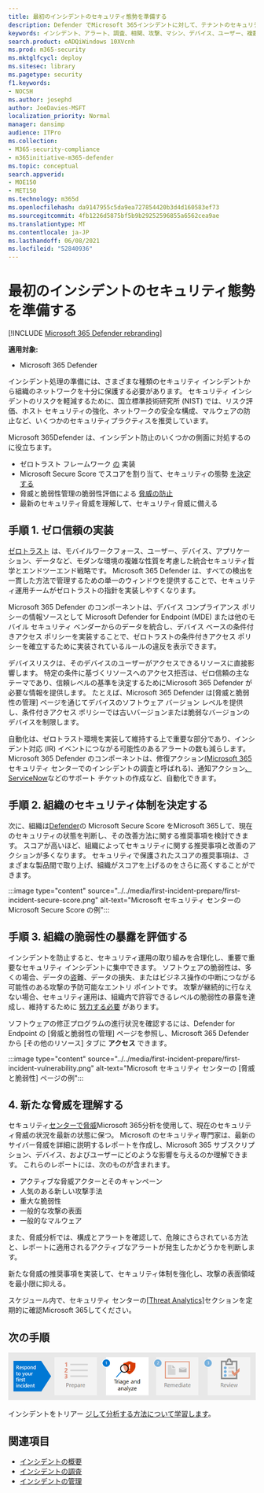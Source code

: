 ```yaml
---
title: 最初のインシデントのセキュリティ態勢を準備する
description: Defender でMicrosoft 365インシデントに対して、テナントのセキュリティ態勢をMicrosoft 365します。
keywords: インシデント、アラート、調査、相関、攻撃、マシン、デバイス、ユーザー、複数の ID、ID、メールボックス、メール、365、Microsoft、M365
search.product: eADQiWindows 10XVcnh
ms.prod: m365-security
ms.mktglfcycl: deploy
ms.sitesec: library
ms.pagetype: security
f1.keywords:
- NOCSH
ms.author: josephd
author: JoeDavies-MSFT
localization_priority: Normal
manager: dansimp
audience: ITPro
ms.collection:
- M365-security-compliance
- m365initiative-m365-defender
ms.topic: conceptual
search.appverid:
- MOE150
- MET150
ms.technology: m365d
ms.openlocfilehash: da9147955c5da9ea727854420b3d4d160583ef73
ms.sourcegitcommit: 4fb1226d5875bf5b9b29252596855a6562cea9ae
ms.translationtype: MT
ms.contentlocale: ja-JP
ms.lasthandoff: 06/08/2021
ms.locfileid: "52840936"
---
```

# <a name="prepare-your-security-posture-for-your-first-incident"></a>最初のインシデントのセキュリティ態勢を準備する

[!INCLUDE [Microsoft 365 Defender rebranding](../includes/microsoft-defender.md)]

**適用対象:**
- Microsoft 365 Defender

インシデント処理の準備には、さまざまな種類のセキュリティ インシデントから組織のネットワークを十分に保護する必要があります。 セキュリティ インシデントのリスクを軽減するために、国立標準技術研究所 (NIST) では、リスク評価、ホスト セキュリティの強化、ネットワークの安全な構成、マルウェアの防止など、いくつかのセキュリティプラクティスを推奨しています。 

Microsoft 365Defender は、インシデント防止のいくつかの側面に対処するのに役立ちます。 

- ゼロトラスト フレームワーク [の](/security/zero-trust/) 実装
- Microsoft Secure Score でスコアを割り当て、セキュリティの態勢 [を決定する](microsoft-secure-score.md)
- 脅威と脆弱性管理の脆弱性評価による [脅威の防止](../defender-endpoint/next-gen-threat-and-vuln-mgt.md)
- 最新のセキュリティ脅威を理解して、セキュリティ脅威に備える

## <a name="step-1-implement-zero-trust"></a>手順 1. ゼロ信頼の実装

[ゼロトラスト](/security/zero-trust/) は、モバイルワークフォース、ユーザー、デバイス、アプリケーション、データなど、モダンな環境の複雑な性質を考慮した統合セキュリティ哲学とエンドツーエンド戦略です。 Microsoft 365 Defender は、すべての検出を一貫した方法で管理するための単一のウィンドウを提供することで、セキュリティ運用チームがゼロトラストの指針を実装[](/security/zero-trust/#guiding-principles-of-zero-trust)しやすくなります。 

Microsoft 365 Defender のコンポーネントは、デバイス コンプライアンス ポリシーの情報ソースとして Microsoft Defender for Endpoint (MDE) または他のモバイル セキュリティ ベンダーからのデータを統合し、デバイス ベースの条件付きアクセス ポリシーを実装することで、ゼロトラストの条件付きアクセス ポリシーを確立するために実装されているルールの違反を表示できます。 

デバイスリスクは、そのデバイスのユーザーがアクセスできるリソースに直接影響します。 特定の条件に基づくリソースへのアクセス拒否は、ゼロ信頼の主なテーマであり、信頼レベルの基準を決定するためにMicrosoft 365 Defender が必要な情報を提供します。 たとえば、Microsoft 365 Defender は[脅威と脆弱性の管理] ページを通じてデバイスのソフトウェア バージョン レベルを提供し、条件付きアクセス ポリシーでは古いバージョンまたは脆弱なバージョンのデバイスを制限します。

自動化は、ゼロトラスト環境を実装して維持する上で重要な部分であり、インシデント対応 (IR) イベントにつながる可能性のあるアラートの数も減らします。 Microsoft 365 Defender のコンポーネントは、修復アクション[(Microsoft 365](m365d-autoir.md)セキュリティ センターでのインシデントの調査と呼ばれる)、通知アクション[、ServiceNow](https://microsoft.service-now.com/sp/)などのサポート チケットの作成など、自動化できます。

## <a name="step-2-determine-your-organizations-security-posture"></a>手順 2. 組織のセキュリティ体制を決定する

次に、組織は[Defender](microsoft-secure-score.md)の Microsoft Secure Score をMicrosoft 365して、現在のセキュリティの状態を判断し、その改善方法に関する推奨事項を検討できます。 スコアが高いほど、組織によってセキュリティに関する推奨事項と改善のアクションが多くなります。 セキュリティで保護されたスコアの推奨事項は、さまざまな製品間で取り上げ、組織がスコアを上げるのをさらに高くすることができます。 

:::image type="content" source="../../media/first-incident-prepare/first-incident-secure-score.png" alt-text="Microsoft セキュリティ センターの Microsoft Secure Score の例":::
 
## <a name="step-3-assess-your-organizations-vulnerability-exposure"></a>手順 3. 組織の脆弱性の暴露を評価する

インシデントを防止すると、セキュリティ運用の取り組みを合理化し、重要で重要なセキュリティ インシデントに集中できます。 ソフトウェアの脆弱性は、多くの場合、データの盗難、データの損失、またはビジネス操作の中断につながる可能性のある攻撃の予防可能なエントリ ポイントです。 攻撃が継続的に行なえない場合、セキュリティ運用は、組織内で許容できるレベルの脆弱性の暴露を達成し、維持するために [努力する必要](../defender-endpoint/tvm-exposure-score.md) があります。

ソフトウェアの修正プログラムの進行状況を確認するには、Defender for Endpoint の [脅威と脆弱性の管理] ページを参照し、Microsoft 365 Defender から [その他のリソース] タブに **アクセス** できます。 [](../defender-endpoint/next-gen-threat-and-vuln-mgt.md)

:::image type="content" source="../../media/first-incident-prepare/first-incident-vulnerability.png" alt-text="Microsoft セキュリティ センターの [脅威と脆弱性] ページの例"::: 
 
## <a name="4-understand-emerging-threats"></a>4. 新たな脅威を理解する

セキュリティ[センターで脅威](threat-analytics.md)Microsoft 365分析を使用して、現在のセキュリティ脅威の状況を最新の状態に保つ。 Microsoft のセキュリティ専門家は、最新のサイバー脅威を詳細に説明するレポートを作成し、Microsoft 365 サブスクリプション、デバイス、およびユーザーにどのような影響を与えるのか理解できます。 これらのレポートには、次のものが含まれます。

- アクティブな脅威アクターとそのキャンペーン
- 人気のある新しい攻撃手法
- 重大な脆弱性
- 一般的な攻撃の表面
- 一般的なマルウェア

また、脅威分析では、構成とアラートを確認して、危険にさらされている方法と、レポートに適用されるアクティブなアラートが発生したかどうかを判断します。

新たな脅威の推奨事項を実装して、セキュリティ体制を強化し、攻撃の表面領域を最小限に抑える。

スケジュール内で、セキュリティ センターの[[Threat Analytics]](threat-analytics.md)セクションを定期的に確認Microsoft 365してください。

## <a name="next-step"></a>次の手順

[![手順 1: インシデントをトリアージして分析する方法について学習する](../../media/first-incident-overview/first-incident-path-step1.png)](first-incident-analyze.md)

インシデントをトリアー [ジして分析する方法について学習します](first-incident-analyze.md)。

## <a name="see-also"></a>関連項目

- [インシデントの概要](incidents-overview.md)
- [インシデントの調査](investigate-incidents.md)
- [インシデントの管理](manage-incidents.md)
